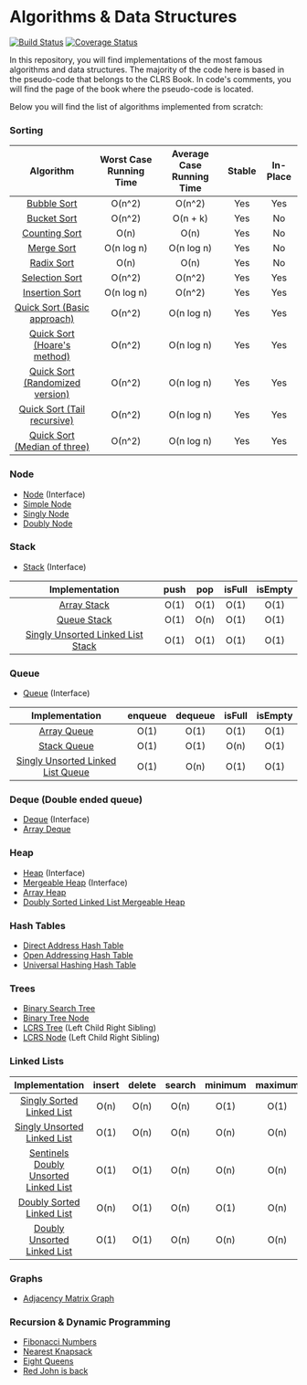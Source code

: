 # Algorithms & Data Structures #

[![Build Status](https://travis-ci.org/svillafe/algorithms-and-data-structures.svg?branch=master)](https://travis-ci.org/svillafe/algorithms-and-data-structures) [![Coverage Status](https://coveralls.io/repos/github/svillafe/algorithms-and-data-structures/badge.svg?branch=master)](https://coveralls.io/github/svillafe/algorithms-and-data-structures?branch=master)

In this repository, you will find implementations of the most famous algorithms and data structures.
The majority of the code here is based in the pseudo-code that belongs to the CLRS Book. In code's comments, you will find the page of the book where the pseudo-code is located.

Below you will find the list of algorithms implemented from scratch:

### Sorting ###

| Algorithm                                           | Worst Case Running Time | Average Case Running Time | Stable | In-Place
|:---------------------------------------------------:|:-----------------------:|:-------------------------:|:------:|:-----------:|
|[Bubble Sort](/src/main/java/sorting/BubbleSort.java)| O(n^2)                  |O(n^2) | Yes | Yes
|[Bucket Sort](/src/main/java/sorting/BucketSort.java) | O(n^2)     |O(n + k)   | Yes | No 
|[Counting Sort](/src/main/java/sorting/CountingSort.java)| O(n) |O(n) |Yes | No 
|[Merge Sort](/src/main/java/sorting/MergeSort.java)| O(n log n)| O(n log n)| Yes | No |
|[Radix Sort](/src/main/java/sorting/RadixSort.java)|О(n)|О(n)| Yes | No
|[Selection Sort](/src/main/java/sorting/SelectionSort.java)| O(n^2) | O(n^2) | Yes |Yes 
|[Insertion Sort](/src/main/java/sorting/InsertionSort.java)|O(n log n) | О(n^2) | Yes | Yes
|[Quick Sort (Basic approach)](/src/main/java/sorting/quicksort/QuickSort.java)|О(n^2) | O(n log n) |Yes | Yes
|[Quick Sort (Hoare's method)](/src/main/java/sorting/quicksort/HoareQuickSort.java)|О(n^2) | O(n log n) |Yes | Yes
|[Quick Sort (Randomized version)](/src/main/java/sorting/quicksort/RandomQuickSort.java)|О(n^2) | O(n log n) |Yes | Yes
|[Quick Sort (Tail recursive)](/src/main/java/sorting/quicksort/TailRecursiveQuickSort.java)|О(n^2) | O(n log n) |Yes | Yes
|[Quick Sort (Median of three)](/src/main/java/sorting/quicksort/Median3QuickSort.java)|О(n^2) | O(n log n) |Yes | Yes

### Node ###

* [Node](/src/main/java/dataStructures/Node.java) (Interface)
* [Simple Node](/src/main/java/dataStructures/SimpleNode.java)
* [Singly Node](/src/main/java/dataStructures/linkedList/SinglyNode.java)
* [Doubly Node](/src/main/java/dataStructures/linkedList/DoublyNode.java)

### Stack ###

* [Stack](/src/main/java/dataStructures/stack/Stack.java) (Interface)

| Implementation | push | pop | isFull | isEmpty 
|:--------------:|:----:|:---:|:------:|:-------:|
|[Array Stack](/src/main/java/dataStructures/stack/ArrayStack.java) | O(1) |  O(1) |  O(1) |  O(1) 
|[Queue Stack](/src/main/java/dataStructures/stack/QueueStack.java) | O(1) | O(n)  | O(1)  | O(1)
|[Singly Unsorted Linked List Stack](/src/main/java/dataStructures/stack/SinglyUnsortedLinkedListStack.java)| O(1) | O(1)  | O(1)  | O(1)

### Queue ###

* [Queue](/src/main/java/dataStructures/queue/Queue.java) (Interface)
 
| Implementation | enqueue | dequeue | isFull | isEmpty 
|:--------------:|:-------:|:-------:|:------:|:-------:|
|[Array Queue](/src/main/java/dataStructures/queue/ArrayQueue.java) | O(1) |  O(1) |  O(1) |  O(1) 
|[Stack Queue](/src/main/java/dataStructures/queue/StackQueue.java) | O(1) | O(1)  | O(n)  | O(1)
|[Singly Unsorted Linked List Queue](/src/main/java/dataStructures/queue/SinglyUnsortedLinkedListQueue.java)| O(1) | O(n)  | O(1)  | O(1)

### Deque (Double ended queue) ###

* [Deque](/src/main/java/dataStructures/queue/Deque.java) (Interface)
* [Array Deque](/src/main/java/dataStructures/queue/ArrayDeque.java)

### Heap ###

* [Heap](/src/main/java/dataStructures/heap/Heap.java) (Interface)
* [Mergeable Heap](/src/main/java/dataStructures/heap/MergeableHeap.java) (Interface)
* [Array Heap](/src/main/java/dataStructures/heap/ArrayHeap.java)
* [Doubly Sorted Linked List Mergeable Heap](/src/main/java/dataStructures/heap/DoublySortedLinkedListMergeableHeap.java)

### Hash Tables ###

* [Direct Address Hash Table](/src/main/java/dataStructures/hashTable/DirectAddressHashTable.java)
* [Open Addressing Hash Table](/src/main/java/dataStructures/hashTable/OpenAddressingHashTable.java)
* [Universal Hashing Hash Table](/src/main/java/dataStructures/hashTable/UniversalHashingHashTable.java)

### Trees ###

* [Binary Search Tree](/src/main/java/dataStructures/tree/BinarySearchTree.java) 
* [Binary Tree Node](/src/main/java/dataStructures/tree/BinaryTreeNode.java)
* [LCRS Tree](/src/main/java/dataStructures/tree/LCRSTree.java) (Left Child Right Sibling)
* [LCRS Node](/src/main/java/dataStructures/tree/LCRSNode.java) (Left Child Right Sibling)

### Linked Lists ###

| Implementation | insert | delete | search | minimum | maximum
|:--------------:|:------:|:------:|:------:|:-------:|:------:|
| [Singly Sorted Linked List](/src/main/java/dataStructures/linkedList/SinglySortedLinkedList.java)| O(n) | O(n) | O(n) | O(1) | O(1)
| [Singly Unsorted Linked List](/src/main/java/dataStructures/linkedList/SinglyUnsortedLinkedList.java)| O(1) | O(n) | O(n) | O(n) | O(n)
| [Sentinels Doubly Unsorted Linked List](/src/main/java/dataStructures/linkedList/SentinelsDoublyUnsortedLinkedList.java)| O(1) | O(1) | O(n) | O(n) | O(n)
| [Doubly Sorted Linked List](/src/main/java/dataStructures/linkedList/DoublySortedLinkedList.java)| O(n) | O(1) | O(n) | O(1) | O(n)
| [Doubly Unsorted Linked List](/src/main/java/dataStructures/linkedList/DoublyUnsortedLinkedList.java)| O(1) | O(1) | O(n) | O(n) | O(n)

### Graphs ###

* [Adjacency Matrix Graph](/src/main/java/dataStructures/graph/AdjacencyMatrixGraph.java)

### Recursion & Dynamic Programming ###
* [Fibonacci Numbers](/src/main/java/dynamicProgramming/FibonacciNumbers.java)
* [Nearest Knapsack](/src/main/java/dynamicProgramming/NearestKnapsack.java)
* [Eight Queens](/src/main/java/dynamicProgramming/EightQueens.java)
* [Red John is back](/src/main/java/dynamicProgramming/RedJohnIsBack.java)




